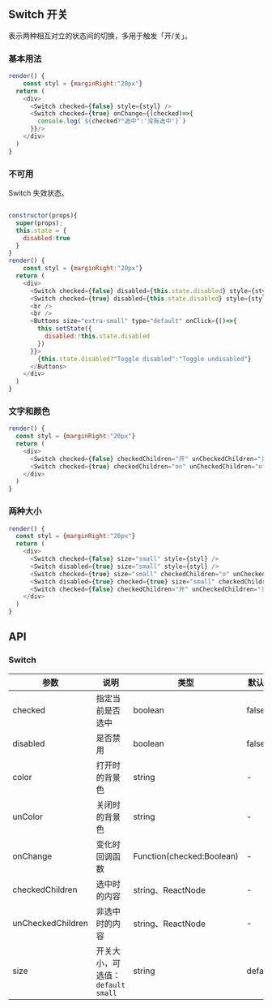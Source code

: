 ## Switch 开关

表示两种相互对立的状态间的切换，多用于触发「开/关」。

### 基本用法

<!--DemoStart--> 
```js
render() {
    const styl = {marginRight:"20px"}
  return (
    <div>
      <Switch checked={false} style={styl} />
      <Switch checked={true} onChange={(checked)=>{
        console.log(`${checked?"选中":'没有选中'}`)
      }}/>
    </div>
  )
}
```
<!--End-->

### 不可用

Switch 失效状态。

<!--DemoStart--> 
```js

constructor(props){
  super(props);
  this.state = {
    disabled:true
  }
}
render() {
    const styl = {marginRight:"20px"}
  return (
    <div>
      <Switch checked={false} disabled={this.state.disabled} style={styl} />
      <Switch checked={true} disabled={this.state.disabled} style={styl} />
      <br />
      <br />
      <Buttons size="extra-small" type="default" onClick={()=>{
        this.setState({
          disabled:!this.state.disabled
        })
      }}>
        {this.state.disabled?"Toggle disabled":"Toggle undisabled"}
      </Buttons>
    </div>
  )
}
```
<!--End-->


### 文字和颜色

<!--DemoStart--> 
```js
render() {
  const styl = {marginRight:"20px"}
  return (
    <div>
      <Switch checked={false} checkedChildren="开" unCheckedChildren="关" style={styl} />
      <Switch checked={true} checkedChildren="on" unCheckedChildren="off" color="#9C27B0" unColor="#ff4949" />
    </div>
  )
}
```
<!--End-->


### 两种大小

<!--DemoStart--> 
```js
render() {
  const styl = {marginRight:"20px"}
  return (
    <div>
      <Switch checked={false} size="small" style={styl} />
      <Switch disabled={true} size="small" style={styl} />
      <Switch checked={true} size="small" checkedChildren="o" unCheckedChildren="f" color="#03A9F4" unColor="#ff4949"  style={styl}/>
      <Switch disabled={true} checked={true} size="small" checkedChildren="o" unCheckedChildren="f" color="#03A9F4" unColor="#ff4949"  style={styl}/>
      <Switch checked={false} checkedChildren="开" unCheckedChildren="关" style={styl} />
    </div>
  )
}
```
<!--End-->


## API

### Switch 

| 参数 | 说明 | 类型 | 默认值 |
|------ |-------- |---------- |-------- |
| checked | 指定当前是否选中 | boolean | false |
| disabled | 是否禁用 | boolean | false |
| color | 打开时的背景色 | string | - |
| unColor | 关闭时的背景色 | string | - |
| onChange | 变化时回调函数 | Function(checked:Boolean) | - |
| checkedChildren |  选中时的内容 | string、ReactNode | - |
| unCheckedChildren |  非选中时的内容 | string、ReactNode | - |
| size |  开关大小，可选值：`default` `small` | string | default |